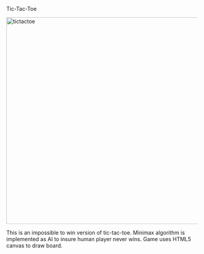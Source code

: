 Tic-Tac-Toe

<img width="543" alt="tictactoe" src="https://user-images.githubusercontent.com/9159765/122456800-6c8b3200-cf5a-11eb-8e3b-185cd2615ee9.png">



This is an impossible to win version of tic-tac-toe. Minimax algorithm is implemented as AI to insure human player never wins.
Game uses HTML5 canvas to draw board.
